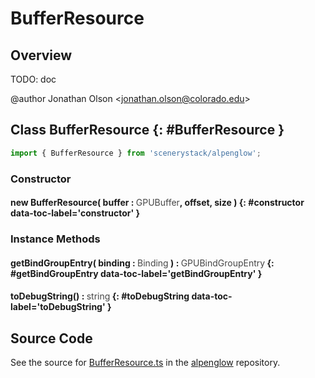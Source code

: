 # BufferResource

## Overview

TODO: doc

@author Jonathan Olson &lt;jonathan.olson@colorado.edu&gt;

## Class BufferResource {: #BufferResource }


```js
import { BufferResource } from 'scenerystack/alpenglow';
```
### Constructor

#### new BufferResource( buffer : <span style="font-weight: 400; opacity: 80%;">GPUBuffer</span>, offset, size ) {: #constructor data-toc-label='constructor' }

### Instance Methods

#### getBindGroupEntry( binding : <span style="font-weight: 400; opacity: 80%;">Binding</span> ) : <span style="font-weight: 400; opacity: 80%;">GPUBindGroupEntry</span> {: #getBindGroupEntry data-toc-label='getBindGroupEntry' }

#### toDebugString() : <span style="font-weight: 400; opacity: 80%;">string</span> {: #toDebugString data-toc-label='toDebugString' }



## Source Code

See the source for [BufferResource.ts](https://github.com/phetsims/alpenglow/blob/main/js/webgpu/compute/BufferResource.ts) in the [alpenglow](https://github.com/phetsims/alpenglow) repository.
